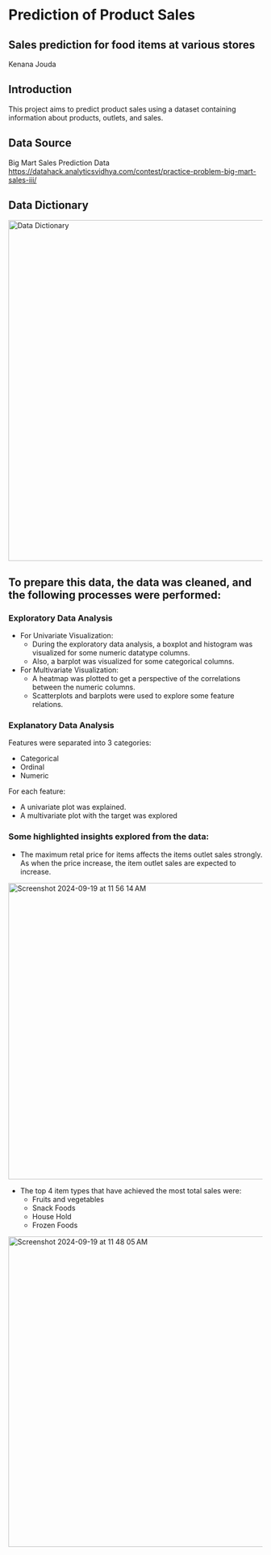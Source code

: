 # Prediction of Product Sales

## Sales prediction for food items at various stores
Kenana Jouda

## Introduction
This project aims to predict product sales using a dataset containing information about products, outlets, and sales.

## Data Source
Big Mart Sales Prediction Data
https://datahack.analyticsvidhya.com/contest/practice-problem-big-mart-sales-iii/

## Data Dictionary
<img width="674" alt="Data Dictionary" src="https://github.com/user-attachments/assets/565e05a7-9c10-4920-8e2a-993da5aa4dff">

## To prepare this data, the data was cleaned, and the following processes were performed:

### Exploratory Data Analysis
  - For Univariate Visualization:
    - During the exploratory data analysis, a boxplot and histogram was visualized for some numeric datatype columns. 
    - Also, a barplot was visualized for some categorical columns.
  - For Multivariate Visualization:
    - A heatmap was plotted to get a perspective of the correlations between the numeric columns.
    - Scatterplots and barplots were used to explore some feature relations.

### Explanatory Data Analysis
Features were separated into 3 categories:
  - Categorical
  - Ordinal
  - Numeric

For each feature:
  - A univariate plot was explained.
  - A multivariate plot with the target was explored

### Some highlighted insights explored from the data:
  - The maximum retal price for items affects the items outlet sales strongly. As when the price increase, the item outlet sales are expected to increase.
<img width="586" alt="Screenshot 2024-09-19 at 11 56 14 AM" src="https://github.com/user-attachments/assets/944addd3-9232-49b8-8fe0-f6de0074b214">

 

  - The top 4 item types that have achieved the most total sales were:
      - Fruits and vegetables
      - Snack Foods
      - House Hold
      - Frozen Foods
   
<img width="614" alt="Screenshot 2024-09-19 at 11 48 05 AM" src="https://github.com/user-attachments/assets/359f70db-c78f-489e-9ebd-4842cdce51d7">




  
